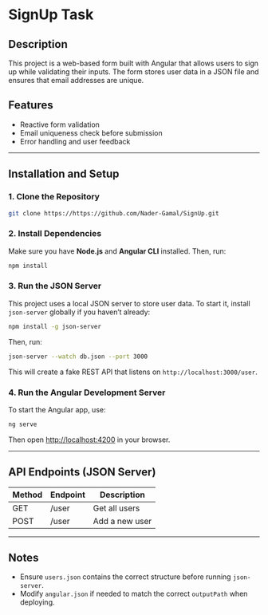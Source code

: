 # SignUp Task

## Description
This project is a web-based form built with Angular that allows users to sign up while validating their inputs. The form stores user data in a JSON file and ensures that email addresses are unique.

## Features
- Reactive form validation
- Email uniqueness check before submission
- Error handling and user feedback

---

## Installation and Setup
### **1. Clone the Repository**
```sh
git clone https://https://github.com/Nader-Gamal/SignUp.git
```

### **2. Install Dependencies**
Make sure you have **Node.js** and **Angular CLI** installed. Then, run:
```sh
npm install
```

### **3. Run the JSON Server**
This project uses a local JSON server to store user data. To start it, install `json-server` globally if you haven’t already:
```sh
npm install -g json-server
```
Then, run:
```sh
json-server --watch db.json --port 3000
```
This will create a fake REST API that listens on `http://localhost:3000/user`.

### **4. Run the Angular Development Server**
To start the Angular app, use:
```sh
ng serve
```
Then open [http://localhost:4200](http://localhost:4200) in your browser.

---


## API Endpoints (JSON Server)
| Method | Endpoint      | Description             |
|--------|--------------|-------------------------|
| GET    | /user        | Get all users           |
| POST   | /user        | Add a new user          |

---

## Notes
- Ensure `users.json` contains the correct structure before running `json-server`.
- Modify `angular.json` if needed to match the correct `outputPath` when deploying.

